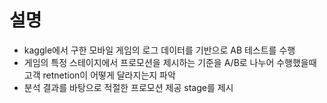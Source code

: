 # 설명
- kaggle에서 구한 모바일 게임의 로그 데이터를 기반으로 AB 테스트를 수행
- 게임의 특정 스테이지에서 프로모션을 제시하는 기준을 A/B로 나누어 수행했을때 고객 retnetion이 어떻게 달라지는지 파악
- 분석 결과를 바탕으로 적절한 프로모션 제공 stage를 제시
